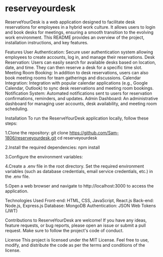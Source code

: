 # reserveyourdesk
ReserveYourDesk is a web application designed to facilitate desk reservations for employees in a hybrid work culture. It allows users to login and book desks for meetings, ensuring a smooth transition to the evolving work environment. This README provides an overview of the project, installation instructions, and key features.

Features
User Authentication: Secure user authentication system allowing employees to create accounts, log in, and manage their reservations.
Desk Reservation: Users can easily search for available desks based on location, date, and time. They can then reserve a desk for a specific time slot.
Meeting Room Booking: In addition to desk reservations, users can also book meeting rooms for team gatherings and discussions.
Calendar Integration: Integration with popular calendar applications (e.g., Google Calendar, Outlook) to sync desk reservations and meeting room bookings.
Notification System: Automated notifications sent to users for reservation confirmations, reminders, and updates.
Admin Dashboard: An administrative dashboard for managing user accounts, desk availability, and meeting room scheduling.

Installation
To run the ReserveYourDesk application locally, follow these steps:

1.Clone the repository:
git clone https://github.com/Sam-1806/reserveyourdesk.git
cd reserveyourdesk

2.Install the required dependencies:
npm install

3.Configure the environment variables:

4.Create a .env file in the root directory.
Set the required environment variables (such as database credentials, email service credentials, etc.) in the .env file.

5.Open a web browser and navigate to http://localhost:3000 to access the application.

Technologies Used
Front-end: HTML, CSS, JavaScript, React.js
Back-end: Node.js, Express.js
Database: MongoDB
Authentication: JSON Web Tokens (JWT)

Contributions to ReserveYourDesk are welcome! If you have any ideas, feature requests, or bug reports, please open an issue or submit a pull request. Make sure to follow the project's code of conduct.

License
This project is licensed under the MIT License. Feel free to use, modify, and distribute the code as per the terms and conditions of the license.
